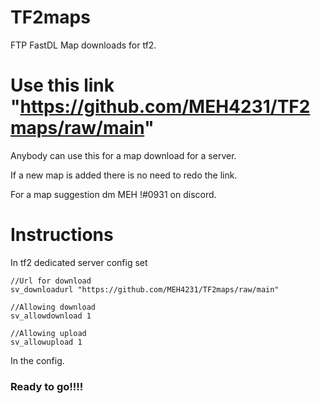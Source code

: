 # TF2maps
FTP FastDL Map downloads for tf2.

# Use this link "https://github.com/MEH4231/TF2maps/raw/main"

Anybody can use this for a map download for a server.

If a new map is added there is no need to redo the link.

For a map suggestion dm MEH !#0931 on discord.


# Instructions

In tf2 dedicated server config set

```
//Url for download
sv_downloadurl "https://github.com/MEH4231/TF2maps/raw/main"

//Allowing download
sv_allowdownload 1

//Allowing upload
sv_allowupload 1
```

In the config.

### Ready to go!!!!
